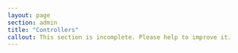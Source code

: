 ```yaml
---
layout: page
section: admin
title: "Controllers"
callout: This section is incomplete. Please help to improve it.
---
```

